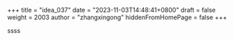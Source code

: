 +++
title = "idea_037"
date = "2023-11-03T14:48:41+0800"
draft = false
weight = 2003
author = "zhangxingong"
hiddenFromHomePage = false
+++

ssss
